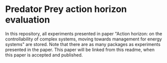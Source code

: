 # Predator Prey action horizon evaluation
In this repository, all experiments presented in paper "Action horizon: on the controllability of complex systems, moving towards management for energy systems" are stored. Note that there are as many packages as experiments presented in the paper. This paper will be linked from this readme, when this paper is accepted and published.

